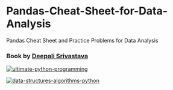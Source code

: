 # Pandas-Cheat-Sheet-for-Data-Analysis
Pandas Cheat Sheet and Practice Problems for Data Analysis

### Book by [Deepali Srivastava](https://www.amazon.in/Ultimate-Python-Programming-programs-questions/dp/935551655X)
[![ultimate-python-programming](https://github.com/user-attachments/assets/c4d9cc94-d9da-4d98-bdf5-24cb592a64f4)](https://www.amazon.in/Ultimate-Python-Programming-programs-questions/dp/935551655X)




[![data-structures-algorithms-python](https://user-images.githubusercontent.com/96913690/200234827-86aec10a-bfab-4371-91fc-e2be855ff1ff.jpg)](https://coursegalaxy.newzenler.com/courses/data-structures-algorithms-python-masterclass?coupon=GITHUB50)
